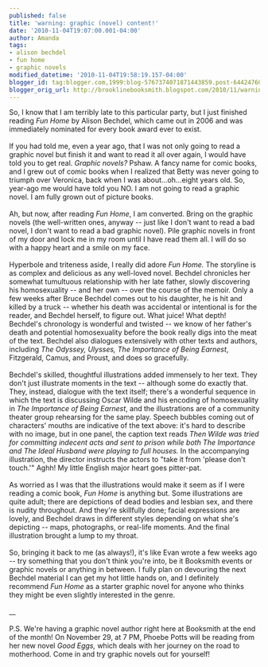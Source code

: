 ```yaml
---
published: false
title: 'warning: graphic (novel) content!'
date: '2010-11-04T19:07:00.001-04:00'
author: Amanda
tags:
- alison bechdel
- fun home
- graphic novels
modified_datetime: '2010-11-04T19:58:19.157-04:00'
blogger_id: tag:blogger.com,1999:blog-5767374071871443859.post-6442476063822143906
blogger_orig_url: http://brooklinebooksmith.blogspot.com/2010/11/warning-graphic-novel-content.html
---
```


So, I know that I am terribly late to this particular party, but I just finished reading <em>Fun Home</em> by Alison Bechdel, which came out in 2006 and was immediately nominated for every book award ever to exist.<br /><br />If you had told me, even a year ago, that I was not only going to read a graphic novel but finish it and want to read it all over again, I would have told you to get real. <em>Graphic novels? </em>Pshaw. A fancy name for comic books, and I grew out of comic books when I realized that Betty was never going to triumph over Veronica, back when I was about...oh...eight years old. So, year-ago me would have told you NO. I am not going to read a graphic novel. I am fully grown out of picture books.<br /><br />Ah, but now, after reading <em>Fun Home</em>, I am converted. Bring on the graphic novels (the well-written ones, anyway -- just like I don't want to read a bad novel, I don't want to read a bad graphic novel). Pile graphic novels in front of my door and lock me in my room until I have read them all. I will do so with a happy heart and a smile on my face.<br /><br />Hyperbole and triteness aside, I really did adore <em>Fun Home.</em> The storyline is as complex and delicious as any well-loved novel. Bechdel chronicles her somewhat tumultuous relationship with her late father, slowly discovering his homosexuality -- and her own -- over the course of the memoir. Only a few weeks after Bruce Bechdel comes out to his daughter, he is hit and killed by a truck -- whether his death was accidental or intentional is for the reader, and Bechdel herself, to figure out. What juice! What depth! Bechdel's chronology is wonderful and twisted -- we know of her father's death and potential homosexuality before the book really digs into the meat of the text. Bechdel also dialogues extensively with other texts and authors, including <em>The Odyssey, Ulysses, The Importance of Being Earnest</em>, Fitzgerald, Camus, and Proust, and does so gracefully.<br /><br />Bechdel's skilled, thoughtful illustrations added immensely to her text. They don't just illustrate moments in the text -- although some do exactly that. They, instead, dialogue with the text itself; there's a wonderful sequence in which the text is discussing Oscar Wilde and his encoding of homosexuality in <em>The Importance of Being Earnest</em>, and the illustrations are of a community theater group rehearsing for the same play. Speech bubbles coming out of characters' mouths are indicative of the text above: it's hard to describe with no image, but in one panel, the caption text reads <em>Then Wilde was tried for committing indecent acts and sent to prison while both The Importance and The Ideal Husband were playing to full houses. </em>In the accompanying illustration, the director instructs the actors to "take it from 'please don't touch.'" Aghh! My little English major heart goes pitter-pat.<br /><br />As worried as I was that the illustrations would make it seem as if I were reading a comic book, <em>Fun Home</em> is anything but. Some illustrations are quite adult; there are depictions of dead bodies and lesbian sex, and there is nudity throughout. And they're skillfully done; facial expressions are lovely, and Bechdel draws in different styles depending on what she's depicting -- maps, photographs, or real-life moments. And the final illustration brought a lump to my throat.<br /><br />So, bringing it back to me (as always!), it's like Evan wrote a few weeks ago -- try something that you don't think you're into, be it Booksmith events or graphic novels or anything in between. I fully plan on devouring the next Bechdel material I can get my hot little hands on, and I definitely recommend <em>Fun Home</em> as a starter graphic novel for anyone who thinks they might be even slightly interested in the genre.<br /><br />__<br /><br />P.S. We're having a graphic novel author right here at Booksmith at the end of the month! On November 29,  at 7 PM, Phoebe Potts will be reading from her new novel <em>Good Eggs, </em>which deals with her journey on the road to motherhood. Come in and try graphic novels out for yourself!